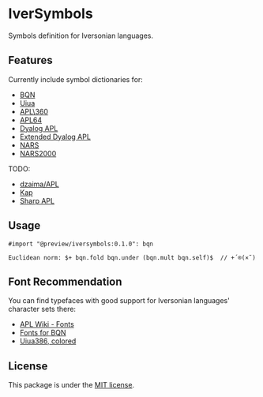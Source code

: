 
# IverSymbols

Symbols definition for Iversonian languages.


## Features

Currently include symbol dictionaries for:
- [BQN](https://mlochbaum.github.io/BQN/index.html)
- [Uiua](https://www.uiua.org/)
- [APL\360](https://aplwiki.com/wiki/APL%5C360)
- [APL64](https://aplwiki.com/wiki/APL64)
- [Dyalog APL](https://www.dyalog.com/dyalog/index.htm)
- [Extended Dyalog APL](https://aplwiki.com/wiki/Extended_Dyalog_APL)
- [NARS](https://aplwiki.com/wiki/NARS)
- [NARS2000](https://nars2000.org/)

TODO:
- [dzaima/APL](https://aplwiki.com/wiki/Dzaima/APL)
- [Kap](https://aplwiki.com/wiki/Kap)
- [Sharp APL](https://aplwiki.com/wiki/SHARP_APL)


## Usage

```typst
#import "@preview/iversymbols:0.1.0": bqn

Euclidean norm: $+ bqn.fold bqn.under (bqn.mult bqn.self)$  // +´⌾(×˜)
```


## Font Recommendation

You can find typefaces with good support for Iversonian languages' character sets there:
- [APL Wiki - Fonts](https://aplwiki.com/wiki/Fonts)
- [Fonts for BQN](https://mlochbaum.github.io/BQN/fonts.html)
- [Uiua386, colored](https://github.com/jonathanperret/uiua386color)


## License

This package is under the [MIT license](LICENSE).



